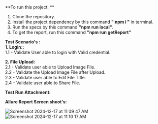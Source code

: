 **To run this project: ** 
 1. Clone the repository. </br>
 2. Install the project dependency by this command **" npm i "** in terminal. </br>
 3. Run the specs by this command **"npm run local"**. </br>
 4. To get the report, run this command **"npm run getReport"** </br>

**Test Scenario's :** </br>
**1. Login::** </br>
   1.1 - Validate User able to login with Valid credential. </br>

**2. File Upload:** </br>
   2.1 - Validate user able to Upload Image File. </br>
   2.2 - Validate the Upload Image File after Upload. </br>
   2.3 - Validate user able to Edit File Title. </br>
   2.4 - Validate user able to Share File. </br>

**Test Run Attachment:** </br>

**Allure Report Screen shoot's:** </br>

![Screenshot 2024-12-17 at 11 09 47 AM](https://github.com/user-attachments/assets/06592829-828d-46f5-87db-881f209966a6)
![Screenshot 2024-12-17 at 11 10 17 AM](https://github.com/user-attachments/assets/3898c879-4d74-4b9d-bac7-9f4b4762c1e1)
